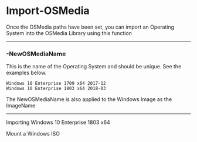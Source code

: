 # Import-OSMedia

Once the OSMedia paths have been set, you can import an Operating System into the OSMedia Library using this function

---

### -NewOSMediaName

This is the name of the Operating System and should be unique.  See the examples below.

```
Windows 10 Enterprise 1709 x64 2017-12
Windows 10 Enterprise 1803 x64 2018-03
```

The NewOSMediaName is also applied to the Windows Image as the ImageName

---

Importing Windows 10 Enterprise 1803 x64







Mount a Windows ISO






















